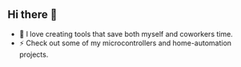## Hi there 👋



- 🔭 I love creating tools that save both myself and coworkers time.
- ⚡ Check out some of my microcontrollers and home-automation projects.


